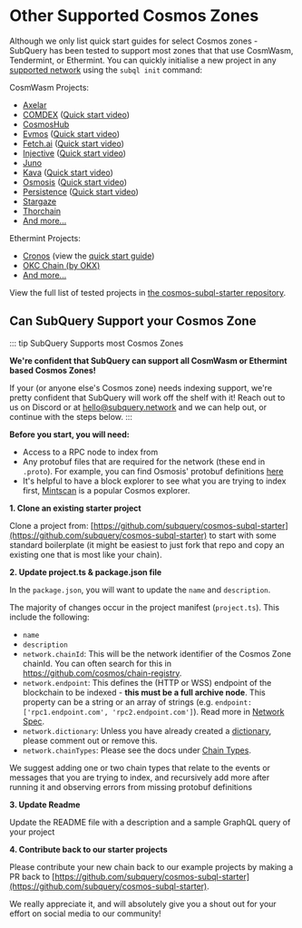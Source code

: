 # Other Supported Cosmos Zones

Although we only list quick start guides for select Cosmos zones - SubQuery has been tested to support most zones that that use CosmWasm, Tendermint, or Ethermint. You can quickly initialise a new project in any [supported network](https://subquery.network/networks) using the `subql init` command:

CosmWasm Projects:

- [Axelar](https://github.com/subquery/cosmos-subql-starter/tree/main/Axelar/axelar-starter)
- [COMDEX](https://github.com/subquery/cosmos-subql-starter/tree/main/Comdex/comdex-starter) ([Quick start video](https://www.youtube.com/watch?v=uAhE4SxcbGk))
- [CosmosHub](https://github.com/subquery/cosmos-subql-starter/tree/main/CosmosHub/cosmoshub-starter)
- [Evmos](https://github.com/subquery/cosmos-subql-starter/tree/main/Evmos/evmos-starter) ([Quick start video](https://www.youtube.com/watch?v=tfB8hi0cHy4))
- [Fetch.ai](https://github.com/subquery/cosmos-subql-starter/tree/main/Fetch.ai/fetchhub-starter) ([Quick start video](https://www.youtube.com/watch?v=lqU0Ivpn3Ww))
- [Injective](https://github.com/subquery/cosmos-subql-starter/tree/main/Injective/injective-starter) ([Quick start video](https://www.youtube.com/watch?v=Z9TSJaiHS70))
- [Juno](https://github.com/subquery/cosmos-subql-starter/tree/main/Juno/juno-starter)
- [Kava](https://github.com/subquery/cosmos-subql-starter/tree/main/Kava/kava-starter) ([Quick start video](https://www.youtube.com/watch?v=B9DUS0brLoI))
- [Osmosis](https://github.com/subquery/cosmos-subql-starter/tree/main/Osmosis/osmosis-starter) ([Quick start video](https://www.youtube.com/watch?v=W9nriCvgQvM))
- [Persistence](https://github.com/subquery/cosmos-subql-starter/tree/main/Persistence/persistence-starter) ([Quick start video](https://www.youtube.com/watch?v=pgSlo41LW84))
- [Stargaze](https://github.com/subquery/cosmos-subql-starter/tree/main/Stargaze/stargaze-starter)
- [Thorchain](https://github.com/subquery/cosmos-subql-starter/tree/main/Thorchain/thorchain-starter)
- [And more...](https://github.com/subquery/cosmos-subql-starter)

Ethermint Projects:

- [Cronos](https://github.com/subquery/cosmos-subql-starter/tree/main/Cronos)
  (view the [quick start guide](./cosmos-cronos.md))
- [OKC Chain (by OKX)](https://github.com/subquery/cosmos-subql-starter/tree/main/OKX/okx-starter)
- [And more...](https://github.com/subquery/cosmos-subql-starter)

View the full list of tested projects in [the cosmos-subql-starter repository](https://github.com/subquery/cosmos-subql-starter).

## Can SubQuery Support your Cosmos Zone

::: tip SubQuery Supports most Cosmos Zones

**We're confident that SubQuery can support all CosmWasm or Ethermint based Cosmos Zones!**

If your (or anyone else's Cosmos zone) needs indexing support, we're pretty confident that SubQuery will work off the shelf with it! Reach out to us on Discord or at [hello@subquery.network](hello@subquery.network) and we can help out, or continue with the steps below.
:::

**Before you start, you will need:**

- Access to a RPC node to index from
- Any protobuf files that are required for the network (these end in `.proto`). For example, you can find Osmosis' protobuf definitions [here](https://buf.build/osmosis-labs/osmosis/tree/main:osmosis)
- It's helpful to have a block explorer to see what you are trying to index first, [Mintscan](https://www.mintscan.io/cosmos) is a popular Cosmos explorer.

**1. Clone an existing starter project**

Clone a project from: [https://github.com/subquery/cosmos-subql-starter](https://github.com/subquery/cosmos-subql-starter) to start with some standard boilerplate (it might be easiest to just fork that repo and copy an existing one that is most like your chain).

**2. Update project.ts & package.json file**

In the `package.json`, you will want to update the `name` and `description`.

The majority of changes occur in the project manifest (`project.ts`). This include the following:

- `name`
- `description`
- `network.chainId`: This will be the network identifier of the Cosmos Zone
  chainId. You can often search for this in https://github.com/cosmos/chain-registry.
- `network.endpoint`: This defines the (HTTP or WSS) endpoint of the blockchain to be indexed - **this must be a full archive node**. This property can be a string or an array of strings (e.g. `endpoint: ['rpc1.endpoint.com', 'rpc2.endpoint.com']`). Read more in [Network Spec](../../build/manifest/cosmos.md#network-spec).
- `network.dictionary`: Unless you have already created a [dictionary](../../academy/tutorials_examples/dictionary.md), please comment out or remove this.
- `network.chainTypes`: Please see the docs under [Chain Types](../../build/manifest/cosmos.md#chain-types).

We suggest adding one or two chain types that relate to the events or messages that you are trying to index, and recursively add more after running it and observing errors from missing protobuf definitions

**3. Update Readme**

Update the README file with a description and a sample GraphQL query of your project

**4. Contribute back to our starter projects**

Please contribute your new chain back to our example projects by making a PR back to [https://github.com/subquery/cosmos-subql-starter](https://github.com/subquery/cosmos-subql-starter).

We really appreciate it, and will absolutely give you a shout out for your effort on social media to our community!

<!-- @include: ../snippets/whats-next.md -->

